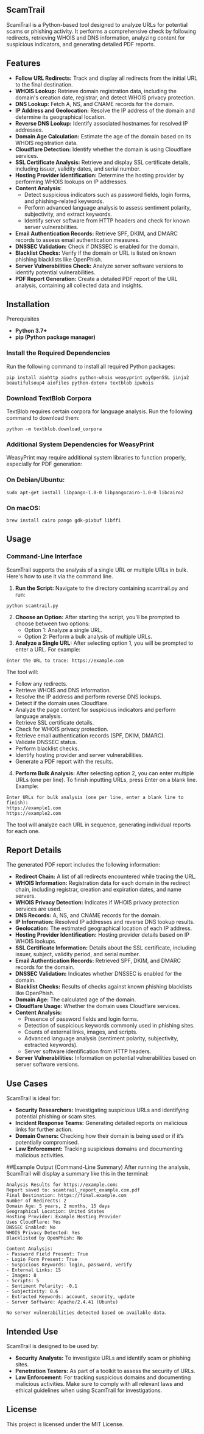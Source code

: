 ## ScamTrail
ScamTrail is a Python-based tool designed to analyze URLs for potential scams or phishing activity. It performs a comprehensive check by following redirects, retrieving WHOIS and DNS information, analyzing content for suspicious indicators, and generating detailed PDF reports.

## Features

- **Follow URL Redirects:** Track and display all redirects from the initial URL to the final destination.
- **WHOIS Lookup:** Retrieve domain registration data, including the domain's creation date, registrar, and detect WHOIS privacy protection.
- **DNS Lookup:** Fetch A, NS, and CNAME records for the domain.
- **IP Address and Geolocation:** Resolve the IP address of the domain and determine its geographical location.
- **Reverse DNS Lookup:** Identify associated hostnames for resolved IP addresses.
- **Domain Age Calculation:** Estimate the age of the domain based on its WHOIS registration data.
- **Cloudflare Detection:** Identify whether the domain is using Cloudflare services.
- **SSL Certificate Analysis:** Retrieve and display SSL certificate details, including issuer, validity dates, and serial number.
- **Hosting Provider Identification:** Determine the hosting provider by performing WHOIS lookups on IP addresses.
- **Content Analysis**:
   - Detect suspicious indicators such as password fields, login forms, and phishing-related keywords.
   - Perform advanced language analysis to assess sentiment polarity, subjectivity, and extract keywords.
   - Identify server software from HTTP headers and check for known server vulnerabilities.
- **Email Authentication Records:** Retrieve SPF, DKIM, and DMARC records to assess email authentication measures.
- **DNSSEC Validation:** Check if DNSSEC is enabled for the domain.
- **Blacklist Checks:** Verify if the domain or URL is listed on known phishing blacklists like OpenPhish.
- **Server Vulnerabilities Check:** Analyze server software versions to identify potential vulnerabilities.
- **PDF Report Generation:** Create a detailed PDF report of the URL analysis, containing all collected data and insights.

## Installation
Prerequisites
- **Python 3.7+**
- **pip (Python package manager)**

### Install the Required Dependencies
Run the following command to install all required Python packages:

```
pip install aiohttp aiodns python-whois weasyprint pyOpenSSL jinja2 beautifulsoup4 aiofiles python-dotenv textblob ipwhois
```

### Download TextBlob Corpora

TextBlob requires certain corpora for language analysis. Run the following command to download them:

```
python -m textblob.download_corpora
```

### Additional System Dependencies for WeasyPrint
WeasyPrint may require additional system libraries to function properly, especially for PDF generation:

### On Debian/Ubuntu:

```
sudo apt-get install libpango-1.0-0 libpangocairo-1.0-0 libcairo2
```

### On macOS:

```
brew install cairo pango gdk-pixbuf libffi
```

## Usage
### Command-Line Interface
ScamTrail supports the analysis of a single URL or multiple URLs in bulk. Here's how to use it via the command line.

1. **Run the Script:** Navigate to the directory containing scamtrail.py and run:
```
python scamtrail.py
```
2. **Choose an Option:** After starting the script, you'll be prompted to choose between two options:
   - Option 1: Analyze a single URL.
   - Option 2: Perform a bulk analysis of multiple URLs.
3. **Analyze a Single URL:** After selecting option 1, you will be prompted to enter a URL. For example:

```
Enter the URL to trace: https://example.com
```
The tool will:

- Follow any redirects.
- Retrieve WHOIS and DNS information.
- Resolve the IP address and perform reverse DNS lookups.
- Detect if the domain uses Cloudflare.
- Analyze the page content for suspicious indicators and perform language analysis.
- Retrieve SSL certificate details.
- Check for WHOIS privacy protection.
- Retrieve email authentication records (SPF, DKIM, DMARC).
- Validate DNSSEC status.
- Perform blacklist checks.
- Identify hosting provider and server vulnerabilities.
- Generate a PDF report with the results.
4. **Perform Bulk Analysis:** After selecting option 2, you can enter multiple URLs (one per line). To finish inputting URLs, press Enter on a blank line. Example:
```
Enter URLs for bulk analysis (one per line, enter a blank line to finish):
https://example1.com
https://example2.com
```
The tool will analyze each URL in sequence, generating individual reports for each one.

## Report Details
The generated PDF report includes the following information:

- **Redirect Chain:** A list of all redirects encountered while tracing the URL.
- **WHOIS Information:** Registration data for each domain in the redirect chain, including registrar, creation and expiration dates, and name servers.
- **WHOIS Privacy Detection:** Indicates if WHOIS privacy protection services are used.
- **DNS Records:** A, NS, and CNAME records for the domain.
- **IP Information:** Resolved IP addresses and reverse DNS lookup results.
- **Geolocation:** The estimated geographical location of each IP address.
- **Hosting Provider Identification:** Hosting provider details based on IP WHOIS lookups.
- **SSL Certificate Information:** Details about the SSL certificate, including issuer, subject, validity period, and serial number.
- **Email Authentication Records:** Retrieved SPF, DKIM, and DMARC records for the domain.
- **DNSSEC Validation:** Indicates whether DNSSEC is enabled for the domain.
- **Blacklist Checks:** Results of checks against known phishing blacklists like OpenPhish.
- **Domain Age:** The calculated age of the domain.
- **Cloudflare Usage:** Whether the domain uses Cloudflare services.
- **Content Analysis:**
   - Presence of password fields and login forms.
   - Detection of suspicious keywords commonly used in phishing sites.
   - Counts of external links, images, and scripts.
   - Advanced language analysis (sentiment polarity, subjectivity, extracted keywords).
   - Server software identification from HTTP headers.
- **Server Vulnerabilities:** Information on potential vulnerabilities based on server software versions.

## Use Cases
ScamTrail is ideal for:

- **Security Researchers:** Investigating suspicious URLs and identifying potential phishing or scam sites.
- **Incident Response Teams:** Generating detailed reports on malicious links for further action.
- **Domain Owners:** Checking how their domain is being used or if it’s potentially compromised.
- **Law Enforcement:** Tracking suspicious domains and documenting malicious activities.

##Example Output (Command-Line Summary)
After running the analysis, ScamTrail will display a summary like this in the terminal:

```
Analysis Results for https://example.com:
Report saved to: scamtrail_report_example.com.pdf
Final Destination: https://final.example.com
Number of Redirects: 2
Domain Age: 5 years, 2 months, 15 days
Geographical Location: United States
Hosting Provider: Example Hosting Provider
Uses CloudFlare: Yes
DNSSEC Enabled: No
WHOIS Privacy Detected: Yes
Blacklisted by OpenPhish: No

Content Analysis:
- Password Field Present: True
- Login Form Present: True
- Suspicious Keywords: login, password, verify
- External Links: 15
- Images: 8
- Scripts: 5
- Sentiment Polarity: -0.1
- Subjectivity: 0.6
- Extracted Keywords: account, security, update
- Server Software: Apache/2.4.41 (Ubuntu)

No server vulnerabilities detected based on available data.
```

## Intended Use
ScamTrail is designed to be used by:

- **Security Analysts:** To investigate URLs and identify scam or phishing sites.
- **Penetration Testers:** As part of a toolkit to assess the security of URLs.
- **Law Enforcement:** For tracking suspicious domains and documenting malicious activities.
Make sure to comply with all relevant laws and ethical guidelines when using ScamTrail for investigations.

## License
This project is licensed under the MIT License.
